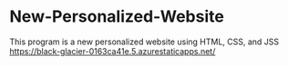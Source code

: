 # New-Personalized-Website
This program is a new personalized website using HTML, CSS, and JSS
https://black-glacier-0163ca41e.5.azurestaticapps.net/ 

